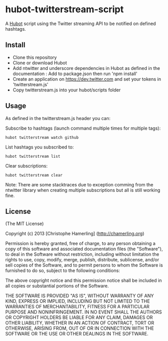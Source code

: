 # hubot-twitterstream-script

A [Hubot](http://hubot.github.com) script using the Twitter streaming API to be notified on defined hashtags.

## Install

- Clone this repository
- Clone or download Hubot
- Add ntwitter and underscore dependencies in Hubot as defined in the documentation : Add to package.json then run 'npm install'
- Create an application on https://dev.twitter.com and set your tokens in 'twitterstream.js'
- Copy twitterstream.js into your hubot/scripts folder

## Usage

As defined in the twitterstream.js header you can:

Subscribe to hashtags (launch command multiple times for multiple tags):

    hubot twitterstream watch github

List hashtags you subscribed to:

    hubot twitterstream list
    
Clear subscriptions:

    hubot twitterstream clear

Note: There are some stacktraces due to exception comming from the ntwitter library when creating multiple subscriptions but all is still working fine.

## License

(The MIT License)

Copyright (c) 2013 [Christophe Hamerling] (http://chamerling.org)  

Permission is hereby granted, free of charge, to any person obtaining a copy
of this software and associated documentation files (the "Software"), to deal
in the Software without restriction, including without limitation the rights
to use, copy, modify, merge, publish, distribute, sublicense, and/or sell
copies of the Software, and to permit persons to whom the Software is
furnished to do so, subject to the following conditions:

The above copyright notice and this permission notice shall be included in
all copies or substantial portions of the Software.

THE SOFTWARE IS PROVIDED "AS IS", WITHOUT WARRANTY OF ANY KIND, EXPRESS OR
IMPLIED, INCLUDING BUT NOT LIMITED TO THE WARRANTIES OF MERCHANTABILITY,
FITNESS FOR A PARTICULAR PURPOSE AND NONINFRINGEMENT. IN NO EVENT SHALL THE
AUTHORS OR COPYRIGHT HOLDERS BE LIABLE FOR ANY CLAIM, DAMAGES OR OTHER
LIABILITY, WHETHER IN AN ACTION OF CONTRACT, TORT OR OTHERWISE, ARISING
FROM, OUT OF OR IN CONNECTION WITH THE SOFTWARE OR THE USE OR OTHER DEALINGS
IN THE SOFTWARE.